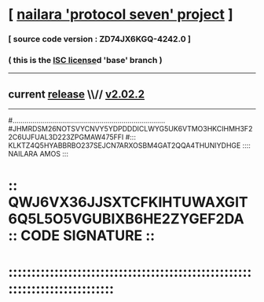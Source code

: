 
# [ [nailara 'protocol seven' project](http://nailara.network/) ]

### [ source code version : ZD74JX6KGQ-4242.0 ]

### ( this is the [ISC license](license)d 'base' branch )
---
## current [release](https://github.com/nailara-technologies/protocol-7/releases) \\\\// [v2.02.2](https://github.com/nailara-technologies/protocol-7/releases/tag/v2.02.2)
---

#.............................................................................
#JHMRDSM26NOTSVYCNVY5YDPDDDICLWYG5UK6VTMO3HKCIHMH3F22C6UJFUAL3D223ZPGMAW475FFI
#::: KLKTZ4Q5HYABBRBO237SEJCN7ARXOSBM4GAT2QQA4THUNIYDHGE :::: NAILARA AMOS :::
# :: QWJ6VX36JJSXTCFKIHTUWAXGIT6Q5L5O5VGUBIXB6HE2ZYGEF2DA :: CODE SIGNATURE ::
# ::::::::::::::::::::::::::::::::::::::::::::::::::::::::::::::::::::::::::::
